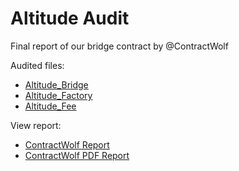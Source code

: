 # Altitude Audit

Final report of our bridge contract by @ContractWolf

Audited files:

+ [Altitude_Bridge](https://github.com/AltitudeDeFi/contracts/blob/main/master/Altitude_Bridge)
+ [Altitude_Factory](https://github.com/AltitudeDeFi/contracts/blob/main/master/Altitude_Factory)
+ [Altitude_Fee](https://github.com/AltitudeDeFi/contracts/blob/main/master/Altitude_Fee)

View report:

- [ContractWolf Report](https://contractwolf.io/projects/altitude-defi)
- [ContractWolf PDF Report](https://github.com/ContractWolf/smart-contract-audits/blob/main/ContractWolf_Audit_AltitudeDEFI_Bridge.pdf)
